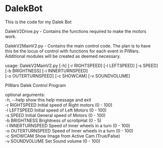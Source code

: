 # DalekBot
This is the code for my Dalek Bot</p>
</p>
DalekV2Drive.py - Contains the functions required to make the motors work.</p>
DalekV2MainV2.py - Contains the main control code.  The plan is to have this be the locus of control with functions for each event in PiWars.  Additional modules will be created as deemed necessary.</p>
</p>
</p>
usage: DalekV2MainV2.py [-h] [-r RIGHTSPEED] [-l LEFTSPEED] [-s SPEED]</br>
                        [-b BRIGHTNESS] [-i INNERTURNSPEED]</br>
                        [-o OUTERTURNSPEED] [-c SHOWCAM] [-v SOUNDVOLUME]</br>
</p>
PiWars Dalek Control Program</p>
</p>
optional arguments:</br>
  -h, --help         show this help message and exit</br>
  -r RIGHTSPEED      Initial speed of Right motors (0 - 100)</br>
  -l LEFTSPEED       Initial speed of Left Motors (0 - 100)</br>
  -s SPEED           Initial General speed of Motors (0 - 100)</br>
  -b BRIGHTNESS      Brightness of scrollpHat (0 - 5)</br>
  -i INNERTURNSPEED  Speed of Inner wheels in a turn (0 - 100)</br>
  -o OUTERTURNSPEED  Speed of Inner wheels in a turn (0 - 100)</br>
  -c SHOWCAM         Show Image from Active Cam (True/False)</br>
  -v SOUNDVOLUME     Set Sound volume (0 - 100)</br>
</p>
